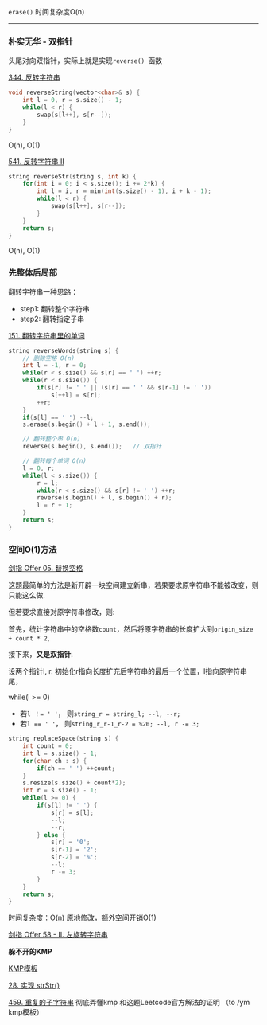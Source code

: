 `erase()`  时间复杂度O(n)

---

### 朴实无华 - 双指针

头尾对向双指针，实际上就是实现`reverse() `函数

[344. 反转字符串](https://leetcode-cn.com/problems/reverse-string/)

```C++
void reverseString(vector<char>& s) {
    int l = 0, r = s.size() - 1;
    while(l < r) {
        swap(s[l++], s[r--]);
    }
}
```  
O(n), O(1)

[541. 反转字符串 II](https://leetcode-cn.com/problems/reverse-string-ii/)

```C++
string reverseStr(string s, int k) {
    for(int i = 0; i < s.size(); i += 2*k) {
        int l = i, r = min(int(s.size() - 1), i + k - 1);
        while(l < r) {
            swap(s[l++], s[r--]);
        }
    }
    return s;
}
```
O(n), O(1)


### 先整体后局部

翻转字符串一种思路：
* step1: 翻转整个字符串
* step2: 翻转指定子串

[151. 翻转字符串里的单词](https://leetcode-cn.com/problems/reverse-words-in-a-string/) 

```C++
string reverseWords(string s) {
    // 删除空格 O(n)
    int l = -1, r = 0;
    while(r < s.size() && s[r] == ' ') ++r;
    while(r < s.size()) {
        if(s[r] != ' ' || (s[r] == ' ' && s[r-1] != ' '))
            s[++l] = s[r];
        ++r;
    }
    if(s[l] == ' ') --l;
    s.erase(s.begin() + l + 1, s.end());

    // 翻转整个串 O(n)
    reverse(s.begin(), s.end());   // 双指针

    // 翻转每个单词 O(n)
    l = 0, r;
    while(l < s.size()) {
        r = l;
        while(r < s.size() && s[r] != ' ') ++r;
        reverse(s.begin() + l, s.begin() + r);
        l = r + 1;
    }
    return s;
}
```


### 空间O(1)方法

[剑指 Offer 05. 替换空格](https://leetcode-cn.com/problems/ti-huan-kong-ge-lcof/)

这题最简单的方法是新开辟一块空间建立新串，若果要求原字符串不能被改变，则只能这么做.

但若要求直接对原字符串修改，则:

首先，统计字符串中的空格数`count`，然后将原字符串的长度扩大到`origin_size + count * 2`,

接下来，**又是双指针**.

设两个指针l, r. 初始化r指向长度扩充后字符串的最后一个位置，l指向原字符串尾，

while(l >= 0)
* 若`l ！= ' '`， 则`string_r = string_l; --l, --r;`
* 若`l == ' '`， 则`string_r_r-1_r-2 = %20; --l, r -= 3;`

```C++
string replaceSpace(string s) {
    int count = 0;
    int l = s.size() - 1;
    for(char ch : s) {
        if(ch == ' ') ++count;
    }
    s.resize(s.size() + count*2);
    int r = s.size() - 1;
    while(l >= 0) {
        if(s[l] != ' ') {
            s[r] = s[l];
            --l;
            --r;
        } else {
            s[r] = '0';
            s[r-1] = '2';
            s[r-2] = '%';
            --l;
            r -= 3;
        }
    }
    return s;
}
```
时间复杂度：O(n)
原地修改，额外空间开销O(1)

[剑指 Offer 58 - II. 左旋转字符串](https://leetcode-cn.com/problems/zuo-xuan-zhuan-zi-fu-chuan-lcof/)



**躲不开的KMP**

[KMP模板](https://github.com/mhvvv/Data_structures-and-algorithms/blob/main/经典数据结构/KMP.cpp)


[28. 实现 strStr()](https://leetcode-cn.com/problems/implement-strstr/)

[459. 重复的子字符串](https://leetcode-cn.com/problems/repeated-substring-pattern/)       彻底弄懂kmp 和这题Leetcode官方解法的证明 （to /ym kmp模板）

